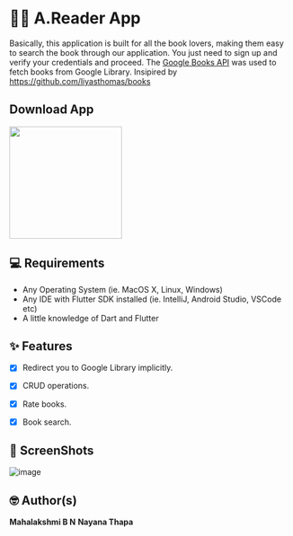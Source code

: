 # 📖📖 A.Reader App

Basically, this application is built for all the book lovers, making them easy to search the book through our application. You just need to sign up and verify your
credentials and proceed. The [Google Books API](https://developers.google.com/books/docs/v1/using) was used to fetch books from Google Library. 
Insipired by https://github.com/liyasthomas/books 

## Download App

<a href="https://drive.google.com/file/d/1YaOBoNsbtVtc2DaAaoluQ1_PXueYqvag/view?usp=sharing"><img src="https://playerzon.com/asset/download.png" width="200"></a>


## 💻 Requirements

- Any Operating System (ie. MacOS X, Linux, Windows)
- Any IDE with Flutter SDK installed (ie. IntelliJ, Android Studio, VSCode etc)
- A little knowledge of Dart and Flutter

## ✨ Features

- [x] Redirect you to Google Library implicitly.
- [x] CRUD operations.
- [x] Rate books.
- [x] Book search.


## 📸 ScreenShots
![image](https://user-images.githubusercontent.com/75361268/149157571-41b1b0a7-6fbd-4ec1-ae4e-94a247103706.png)



## 🤓 Author(s)

**Mahalakshmi B N**
**Nayana Thapa**


